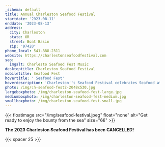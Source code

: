 ```yaml
---
_schema: default
title: Annual Charleston Seafood Festival
startdate: '2023-08-11'
enddate: '2023-08-13'
address:
  city: Charleston
  state: OR
  street: Boat Basin
  zip: '97420'
phone_local: 541-888-2311
website: https://charlestonseafoodfestival.com
seo:
  imgalt: Charlesto Seafood Fest Music
desktoptitle: Charleston Seafood Festival
mobiletitle: Seafood Fest
hovertitle: ' Seafood Fest'
hoverdescription: 'Charleston''s Seafood Festival celebrates Seafood at its Finest. '
photo: /img/ch-seafood-fest2-2048x530.jpg
largeboxphoto: /img/charleston-seafood-fest-large.jpg
mediumboxphoto: /img/charleston-seafood-fest-medium.jpg
smallboxphoto: /img/charleston-seafood-fest-small.jpg
---
```

{{< floatimage src="/img/seafood-festival.jpeg" float="none" alt="Get ready to enjoy the bounty from the sea" size="68" >}}

**The 2023 Charleston Seafood Festival has been CANCELLED!**

{{< spacer 25 >}}



####